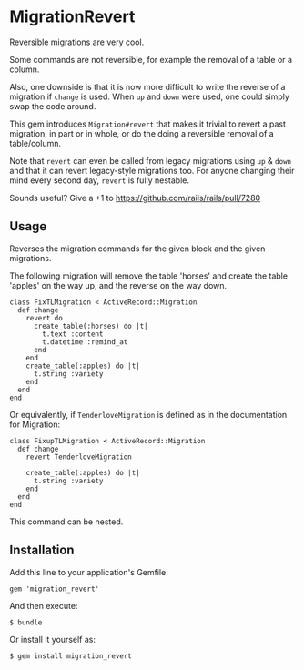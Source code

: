 # MigrationRevert

Reversible migrations are very cool.

Some commands are not reversible, for example the removal of a table or a column.

Also, one downside is that it is now more difficult to write the reverse of a migration if `change` is used. When `up` and `down` were used, one could simply swap the code around.

This gem introduces `Migration#revert` that makes it trivial to revert a past migration, in part or in whole, or do the doing a reversible removal of a table/column.

Note that `revert` can even be called from legacy migrations using `up` & `down` and that it can revert legacy-style migrations too. For anyone changing their mind every second day, `revert` is fully nestable.

Sounds useful? Give a +1 to https://github.com/rails/rails/pull/7280

## Usage

Reverses the migration commands for the given block and
the given migrations.

The following migration will remove the table 'horses'
and create the table 'apples' on the way up, and the reverse
on the way down.

    class FixTLMigration < ActiveRecord::Migration
      def change
        revert do
          create_table(:horses) do |t|
            t.text :content
            t.datetime :remind_at
          end
        end
        create_table(:apples) do |t|
          t.string :variety
        end
      end
    end

Or equivalently, if `TenderloveMigration` is defined as in the
documentation for Migration:

    class FixupTLMigration < ActiveRecord::Migration
      def change
        revert TenderloveMigration

        create_table(:apples) do |t|
          t.string :variety
        end
      end
    end

This command can be nested.

## Installation

Add this line to your application's Gemfile:

    gem 'migration_revert'

And then execute:

    $ bundle

Or install it yourself as:

    $ gem install migration_revert
